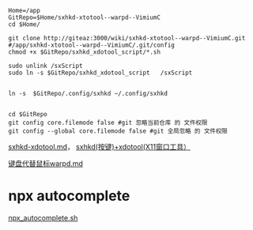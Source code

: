 ```shell
Home=/app
GitRepo=$Home/sxhkd-xtotool--warpd--VimiumC
cd $Home/

git clone http://giteaz:3000/wiki/sxhkd-xtotool--warpd--VimiumC.git
#/app/sxhkd-xtotool--warpd--VimiumC/.git/config
chmod +x $GitRepo/sxhkd_xdotool_script/*.sh

sudo unlink /sxScript
sudo ln -s $GitRepo/sxhkd_xdotool_script   /sxScript


ln -s  $GitRepo/.config/sxhkd ~/.config/sxhkd


cd $GitRepo
git config core.filemode false #git 忽略当前仓库 的 文件权限
git config --global core.filemode false #git 全局忽略 的 文件权限
```


[sxhkd-xdotool.md](http://giteaz:3000/misc/sxhkd-xtotool/src/branch/main/sxhkd-xdotool.md)， [sxhkd(按键)+xdotool(X11窗口工具）](https://blog.csdn.net/hfcaoguilin/article/details/135623440#t0)



[键盘代替鼠标warpd.md](http://giteaz:3000/misc/sxhkd-xtotool/src/branch/main/keyboard_as_mouse--warpd.md)


# npx autocomplete
[npx_autocomplete.sh](http://giteaz:3000/misc/sxhkd-xtotool--warpd--VimiumC/src/branch/main/npx_autocomplete.sh)